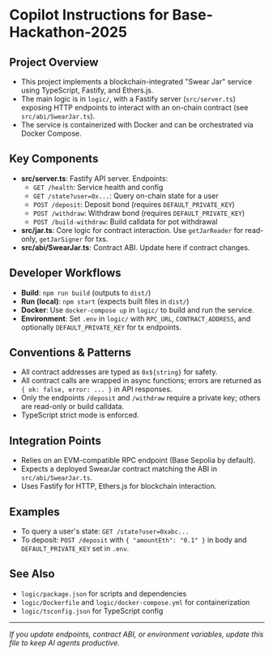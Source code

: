 # Copilot Instructions for Base-Hackathon-2025

## Project Overview
- This project implements a blockchain-integrated "Swear Jar" service using TypeScript, Fastify, and Ethers.js.
- The main logic is in `logic/`, with a Fastify server (`src/server.ts`) exposing HTTP endpoints to interact with an on-chain contract (see `src/abi/SwearJar.ts`).
- The service is containerized with Docker and can be orchestrated via Docker Compose.

## Key Components
- **src/server.ts**: Fastify API server. Endpoints:
  - `GET /health`: Service health and config
  - `GET /state?user=0x...`: Query on-chain state for a user
  - `POST /deposit`: Deposit bond (requires `DEFAULT_PRIVATE_KEY`)
  - `POST /withdraw`: Withdraw bond (requires `DEFAULT_PRIVATE_KEY`)
  - `POST /build-withdraw`: Build calldata for pot withdrawal
- **src/jar.ts**: Core logic for contract interaction. Use `getJarReader` for read-only, `getJarSigner` for txs.
- **src/abi/SwearJar.ts**: Contract ABI. Update here if contract changes.

## Developer Workflows
- **Build**: `npm run build` (outputs to `dist/`)
- **Run (local)**: `npm start` (expects built files in `dist/`)
- **Docker**: Use `docker-compose up` in `logic/` to build and run the service.
- **Environment**: Set `.env` in `logic/` with `RPC_URL`, `CONTRACT_ADDRESS`, and optionally `DEFAULT_PRIVATE_KEY` for tx endpoints.

## Conventions & Patterns
- All contract addresses are typed as ``0x${string}`` for safety.
- All contract calls are wrapped in async functions; errors are returned as `{ ok: false, error: ... }` in API responses.
- Only the endpoints `/deposit` and `/withdraw` require a private key; others are read-only or build calldata.
- TypeScript strict mode is enforced.

## Integration Points
- Relies on an EVM-compatible RPC endpoint (Base Sepolia by default).
- Expects a deployed SwearJar contract matching the ABI in `src/abi/SwearJar.ts`.
- Uses Fastify for HTTP, Ethers.js for blockchain interaction.

## Examples
- To query a user's state: `GET /state?user=0xabc...`
- To deposit: `POST /deposit` with `{ "amountEth": "0.1" }` in body and `DEFAULT_PRIVATE_KEY` set in `.env`.

## See Also
- `logic/package.json` for scripts and dependencies
- `logic/Dockerfile` and `logic/docker-compose.yml` for containerization
- `logic/tsconfig.json` for TypeScript config

---
_If you update endpoints, contract ABI, or environment variables, update this file to keep AI agents productive._
